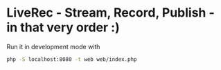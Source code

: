 # LiveRec - Stream, Record, Publish - in that very order :)

Run it in development mode with

``` bash
php -S localhost:8080 -t web web/index.php
```

